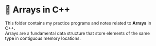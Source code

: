 # 📂 Arrays in C++

This folder contains my practice programs and notes related to **Arrays** in C++.  
Arrays are a fundamental data structure that store elements of the same type in contiguous memory locations.


